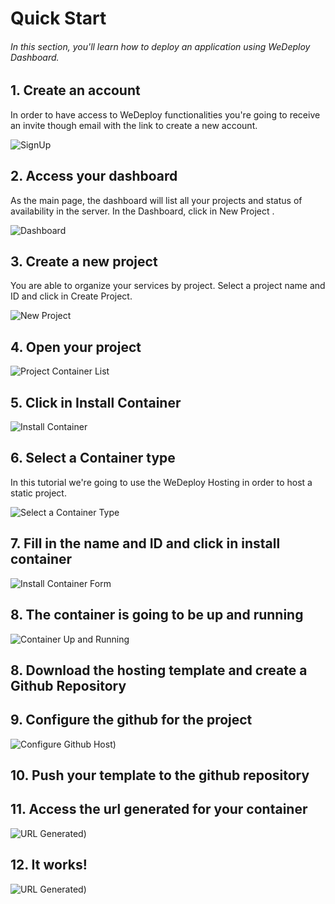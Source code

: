 # Quick Start

###### In this section, you'll learn how to deploy an application using WeDeploy Dashboard.

<!-- <article id="1-create-an-account"> -->

## 1. Create an account

In order to have access to WeDeploy functionalities you're going to receive an invite though email with the link to create a new account.

![SignUp](https://cloud.githubusercontent.com/assets/301291/17795864/bfc70c4a-6570-11e6-94f8-2b9cf3c45998.jpg)

<!-- </article> -->

<!-- <article id="2-access-your-dashboard"> -->

## 2. Access your dashboard

As the main page, the dashboard will list all your projects and status of availability in the server. In the Dashboard, click in New Project .

![Dashboard](https://cloud.githubusercontent.com/assets/301291/17794055/1648e0c6-6561-11e6-9636-1928a45742d5.png)

<!-- </article> -->

<!-- <article id="3-create-a-new-project"> -->

## 3. Create a new project

You are able to organize your services by project. Select a project name and ID and click in Create Project.

![New Project](https://cloud.githubusercontent.com/assets/301291/17794088/489d7c94-6561-11e6-95d5-218dedc01d40.png)

<!-- </article> -->

<!-- <article id="4-open-your-project"> -->

## 4. Open your project

![Project Container List](https://cloud.githubusercontent.com/assets/301291/17794132/86acb450-6561-11e6-8569-aec65e33fe55.png)

<!-- </article> -->

<!-- <article id="5-click-in-install-container"> -->

## 5. Click in Install Container

![Install Container](https://cloud.githubusercontent.com/assets/301291/17794534/1f2f7aca-6565-11e6-961c-652fcb1cb53b.png)

<!-- </article> -->

<!-- <article id="6-select-a-container-type"> -->

## 6. Select a Container type
In this tutorial we're going to use the WeDeploy Hosting in order to host a static project.

![Select a Container Type](https://cloud.githubusercontent.com/assets/301291/17794174/e36924f8-6561-11e6-8bf1-a14dd40f522b.png)

<!-- </article> -->

<!-- <article id="7-fill-in-the-name-and-id-and-click-in-install-container"> -->

## 7. Fill in the name and ID and click in install container

![Install Container Form](https://cloud.githubusercontent.com/assets/301291/17794576/8db847ce-6565-11e6-92d7-519c59a286f9.png)

<!-- </article> -->

<!-- <article id="8-hosting-template-and-github-repository"> -->

## 8. The container is going to be up and running

![Container Up and Running](https://cloud.githubusercontent.com/assets/301291/17795203/3d8a9184-656b-11e6-8c26-1edf19ee5e49.png)

<!-- </article> -->

<!-- <article id="8-hosting-template-and-github-repository"> -->

## 8. Download the hosting template and create a Github Repository

<!-- </article> -->

<!-- <article id="9-github-project"> -->

## 9. Configure the github for the project

![Configure Github Host](https://cloud.githubusercontent.com/assets/301291/17795272/c3fbf5dc-656b-11e6-8e81-79a97c97f9cb.png))

<!-- </article> -->

<!-- <article id="9-github-project"> -->

## 10. Push your template to the github repository

<!-- </article> -->


<!-- <article id="10-generated-url"> -->

## 11. Access the url generated for your container

![URL Generated](https://cloud.githubusercontent.com/assets/301291/17795316/424b3a2e-656c-11e6-8023-904b83b091f5.png))

<!-- </article> -->

<!-- <article id="11-it-works"> -->

## 12. It works!

![URL Generated](https://cloud.githubusercontent.com/assets/301291/17795480/859b7b3a-656d-11e6-8d78-49e6b9d94640.png))


<!-- </article> -->
